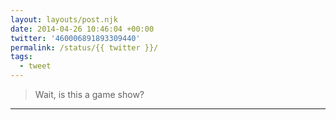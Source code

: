 ```yaml
---
layout: layouts/post.njk
date: 2014-04-26 10:46:04 +00:00
twitter: '460006891893309440'
permalink: /status/{{ twitter }}/
tags: 
  - tweet
---
```


> Wait, is this a game show?

---

